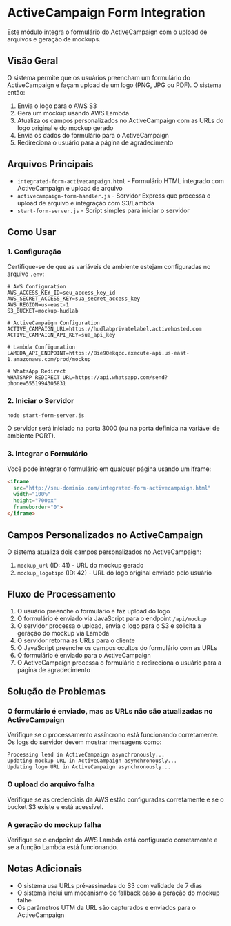 # ActiveCampaign Form Integration

Este módulo integra o formulário do ActiveCampaign com o upload de arquivos e geração de mockups.

## Visão Geral

O sistema permite que os usuários preencham um formulário do ActiveCampaign e façam upload de um logo (PNG, JPG ou PDF). O sistema então:

1. Envia o logo para o AWS S3
2. Gera um mockup usando AWS Lambda
3. Atualiza os campos personalizados no ActiveCampaign com as URLs do logo original e do mockup gerado
4. Envia os dados do formulário para o ActiveCampaign
5. Redireciona o usuário para a página de agradecimento

## Arquivos Principais

- `integrated-form-activecampaign.html` - Formulário HTML integrado com ActiveCampaign e upload de arquivo
- `activecampaign-form-handler.js` - Servidor Express que processa o upload de arquivo e integração com S3/Lambda
- `start-form-server.js` - Script simples para iniciar o servidor

## Como Usar

### 1. Configuração

Certifique-se de que as variáveis de ambiente estejam configuradas no arquivo `.env`:

```
# AWS Configuration
AWS_ACCESS_KEY_ID=seu_access_key_id
AWS_SECRET_ACCESS_KEY=sua_secret_access_key
AWS_REGION=us-east-1
S3_BUCKET=mockup-hudlab

# ActiveCampaign Configuration
ACTIVE_CAMPAIGN_URL=https://hudlabprivatelabel.activehosted.com
ACTIVE_CAMPAIGN_API_KEY=sua_api_key

# Lambda Configuration
LAMBDA_API_ENDPOINT=https://8ie90ekqcc.execute-api.us-east-1.amazonaws.com/prod/mockup

# WhatsApp Redirect
WHATSAPP_REDIRECT_URL=https://api.whatsapp.com/send?phone=5551994305831
```

### 2. Iniciar o Servidor

```bash
node start-form-server.js
```

O servidor será iniciado na porta 3000 (ou na porta definida na variável de ambiente PORT).

### 3. Integrar o Formulário

Você pode integrar o formulário em qualquer página usando um iframe:

```html
<iframe 
  src="http://seu-dominio.com/integrated-form-activecampaign.html" 
  width="100%" 
  height="700px" 
  frameborder="0">
</iframe>
```

## Campos Personalizados no ActiveCampaign

O sistema atualiza dois campos personalizados no ActiveCampaign:

1. `mockup_url` (ID: 41) - URL do mockup gerado
2. `mockup_logotipo` (ID: 42) - URL do logo original enviado pelo usuário

## Fluxo de Processamento

1. O usuário preenche o formulário e faz upload do logo
2. O formulário é enviado via JavaScript para o endpoint `/api/mockup`
3. O servidor processa o upload, envia o logo para o S3 e solicita a geração do mockup via Lambda
4. O servidor retorna as URLs para o cliente
5. O JavaScript preenche os campos ocultos do formulário com as URLs
6. O formulário é enviado para o ActiveCampaign
7. O ActiveCampaign processa o formulário e redireciona o usuário para a página de agradecimento

## Solução de Problemas

### O formulário é enviado, mas as URLs não são atualizadas no ActiveCampaign

Verifique se o processamento assíncrono está funcionando corretamente. Os logs do servidor devem mostrar mensagens como:

```
Processing lead in ActiveCampaign asynchronously...
Updating mockup URL in ActiveCampaign asynchronously...
Updating logo URL in ActiveCampaign asynchronously...
```

### O upload do arquivo falha

Verifique se as credenciais da AWS estão configuradas corretamente e se o bucket S3 existe e está acessível.

### A geração do mockup falha

Verifique se o endpoint do AWS Lambda está configurado corretamente e se a função Lambda está funcionando.

## Notas Adicionais

- O sistema usa URLs pré-assinadas do S3 com validade de 7 dias
- O sistema inclui um mecanismo de fallback caso a geração do mockup falhe
- Os parâmetros UTM da URL são capturados e enviados para o ActiveCampaign
